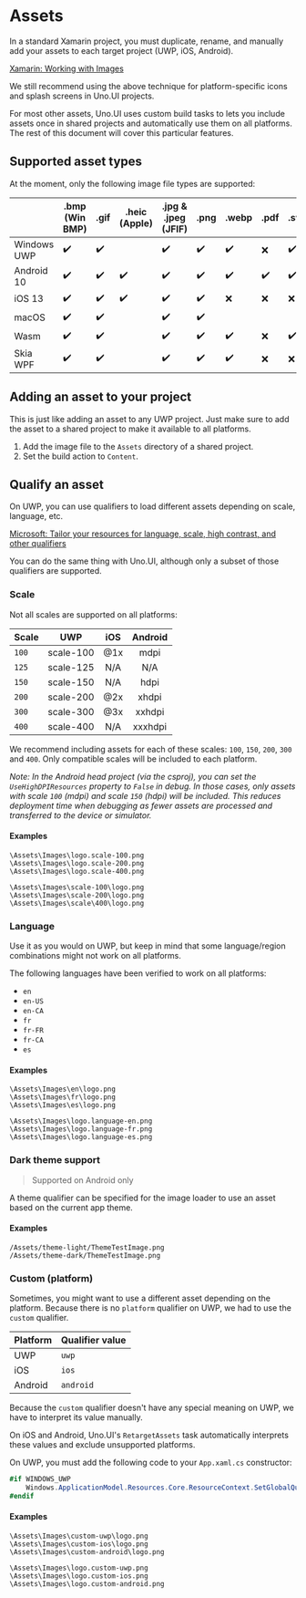 # Assets

In a standard Xamarin project, you must duplicate, rename, and manually add your assets to each target project (UWP, iOS, Android). 

[Xamarin: Working with Images](https://developer.xamarin.com/samples/xamarin-forms/WorkingWithImages/)

We still recommend using the above technique for platform-specific icons and splash screens in Uno.UI projects.

For most other assets, Uno.UI uses custom build tasks to lets you include assets once in shared projects and automatically use them on all platforms. The rest of this document will cover this particular features.

## Supported asset types

At the moment, only the following image file types are supported:

|             | .bmp (Win BMP) | .gif | .heic (Apple) | .jpg & .jpeg (JFIF) | .png | .webp | .pdf | .svg |
| ----------- | -------------- | ---- | ------------- | ------------------- | ---- | ----- | ---- | ---- |
| Windows UWP | ✔️              | ✔️    |               | ✔️                   | ✔️    | ✔️     | ❌    | ✔️    |
| Android 10  | ✔️              | ✔️    | ✔️             | ✔️                   | ✔️    | ✔️     | ✔️    | ✔️    |
| iOS 13      | ✔️              | ✔️    | ✔️             | ✔️                   | ✔️    | ❌     | ❌    | ❌    |
| macOS       | ✔️              | ✔️    |               | ✔️                   | ✔️    |       |      |      |
| Wasm        | ✔️              | ✔️    |               | ✔️                   | ✔️    | ✔️     | ❌    | ✔️    |
| Skia WPF    | ✔️              | ✔️    |               | ✔️                   | ✔️    | ✔️     | ❌    | ❌    |

## Adding an asset to your project

This is just like adding an asset to any UWP project. Just make sure to add the asset to a shared project to make it available to all platforms.

1. Add the image file to the `Assets` directory of a shared project.
2. Set the build action to `Content`.

## Qualify an asset

On UWP, you can use qualifiers to load different assets depending on scale, language, etc. 

[Microsoft: Tailor your resources for language, scale, high contrast, and other qualifiers](https://docs.microsoft.com/en-us/windows/uwp/app-resources/tailor-resources-lang-scale-contrast)

You can do the same thing with Uno.UI, although only a subset of those qualifiers are supported.

### Scale

Not all scales are supported on all platforms:

| Scale | UWP         | iOS      | Android |
|-------|:-----------:|:--------:|:-------:|
| `100` | scale-100   | @1x      | mdpi    |
| `125` | scale-125   | N/A      | N/A     |
| `150` | scale-150   | N/A      | hdpi    |
| `200` | scale-200   | @2x      | xhdpi   |
| `300` | scale-300   | @3x      | xxhdpi  |
| `400` | scale-400   | N/A      | xxxhdpi |

We recommend including assets for each of these scales: `100`, `150`, `200`, `300` and `400`. Only compatible scales will be included to each platform.

*Note: In the Android head project (via the csproj), you can set the `UseHighDPIResources` property to `False` in debug. In those cases, only assets with scale `100` (mdpi) and scale `150` (hdpi) will be included. This reduces deployment time when debugging as fewer assets are processed and transferred to the device or simulator.*

#### Examples

```
\Assets\Images\logo.scale-100.png
\Assets\Images\logo.scale-200.png
\Assets\Images\logo.scale-400.png

\Assets\Images\scale-100\logo.png
\Assets\Images\scale-200\logo.png
\Assets\Images\scale\400\logo.png
```

### Language

Use it as you would on UWP, but keep in mind that some language/region combinations might not work on all platforms.

The following languages have been verified to work on all platforms:
- `en`
- `en-US`
- `en-CA`
- `fr`
- `fr-FR`
- `fr-CA`
- `es`

#### Examples

```
\Assets\Images\en\logo.png
\Assets\Images\fr\logo.png
\Assets\Images\es\logo.png

\Assets\Images\logo.language-en.png
\Assets\Images\logo.language-fr.png
\Assets\Images\logo.language-es.png
```

### Dark theme support

> Supported on Android only

A theme qualifier can be specified for the image loader to use an asset based on the current app theme.

#### Examples

```
/Assets/theme-light/ThemeTestImage.png
/Assets/theme-dark/ThemeTestImage.png
```

### Custom (platform)

Sometimes, you might want to use a different asset depending on the platform. Because there is no `platform` qualifier on UWP, we had to use the `custom` qualifier.

| Platform | Qualifier value |
|----------|-----------------|
| UWP      | `uwp`           |
| iOS      | `ios`           |
| Android  | `android`       |

Because the `custom` qualifier doesn't have any special meaning on UWP, we have to interpret its value manually.

On iOS and Android, Uno.UI's `RetargetAssets` task automatically interprets these values and exclude unsupported platforms.

On UWP, you must add the following code to your `App.xaml.cs` constructor:

```csharp
#if WINDOWS_UWP
	Windows.ApplicationModel.Resources.Core.ResourceContext.SetGlobalQualifierValue("custom", "uwp");
#endif
```

#### Examples

```
\Assets\Images\custom-uwp\logo.png
\Assets\Images\custom-ios\logo.png
\Assets\Images\custom-android\logo.png

\Assets\Images\logo.custom-uwp.png
\Assets\Images\logo.custom-ios.png
\Assets\Images\logo.custom-android.png
```

